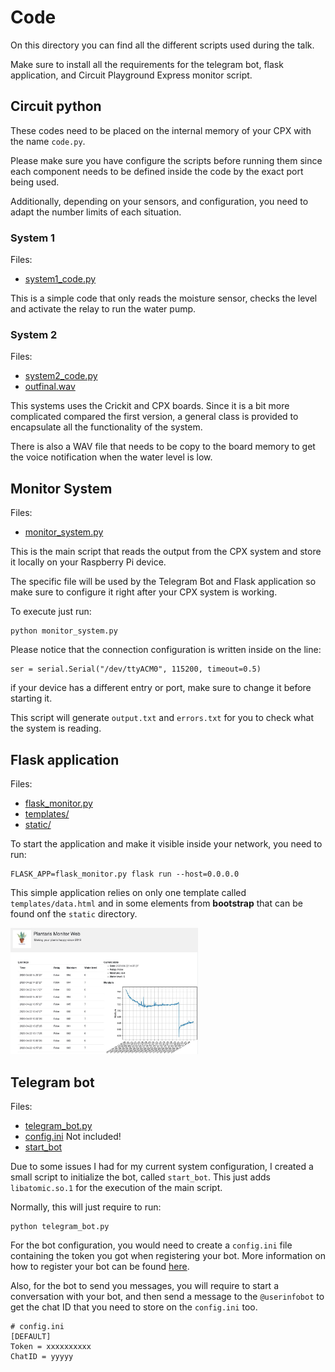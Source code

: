 # Code

On this directory you can find all the different scripts used
during the talk.

Make sure to install all the requirements for the telegram bot,
flask application, and Circuit Playground Express monitor script.

## Circuit python

These codes need to be placed on the internal memory of your CPX
with the name `code.py`.

Please make sure you have configure the scripts before running them
since each component needs to be defined inside the code by the exact
port being used.

Additionally, depending on your sensors, and configuration,
you need to adapt the number limits of each situation.

### System 1

Files:
 * [system1_code.py](system1_code.py)

This is a simple code that only reads the moisture sensor,
checks the level and activate the relay to run the water pump.

### System 2

Files:
 * [system2_code.py](system2_code.py)
 * [outfinal.wav](outfinal.wav)

This systems uses the Crickit and CPX boards.
Since it is a bit more complicated compared the first version,
a general class is provided to encapsulate all the functionality
of the system.

There is also a WAV file that needs to be copy to the board memory
to get the voice notification when the water level is low.


## Monitor System

Files:
 * [monitor_system.py](monitor_system.py)

This is the main script that reads the output from the CPX system
and store it locally on your Raspberry Pi device.

The specific file will be used by the Telegram Bot and Flask application
so make sure to configure it right after your CPX system is working.

To execute just run:

```
python monitor_system.py
```

Please notice that the connection configuration is written inside
on the line:

```
ser = serial.Serial("/dev/ttyACM0", 115200, timeout=0.5)
```

if your device has a different entry or port, make sure to change it
before starting it.

This script will generate `output.txt` and `errors.txt`
for you to check what the system is reading.

## Flask application

Files:
 * [flask_monitor.py](flask_monitor.py)
 * [templates/](templates/)
 * [static/](static/)

To start the application and make it visible inside your network,
you need to run:

```
FLASK_APP=flask_monitor.py flask run --host=0.0.0.0
```

This simple application relies on only one template called `templates/data.html`
and in some elements from **bootstrap** that can be found onf the `static`
directory.

<img src="flask.jpeg" width="300px" />

## Telegram bot

Files:
 * [telegram_bot.py](telegram_bot.py)
 * [config.ini](#) Not included!
 * [start_bot](start_bot)


Due to some issues I had for my current system configuration,
I created a small script to initialize the bot, called `start_bot`.
This just adds `libatomic.so.1` for the execution of the main script.

Normally, this will just require to run:

```
python telegram_bot.py
```

For the bot configuration, you would need to create a `config.ini`
file containing the token you got when registering your bot.
More information on how to register your bot can be found
[here](https://core.telegram.org/bots).

Also, for the bot to send you messages, you will require to start
a conversation with your bot, and then send a message to the
`@userinfobot` to get the chat ID that you need to store on the `config.ini`
too.

```
# config.ini
[DEFAULT]
Token = xxxxxxxxxx
ChatID = yyyyy
```
